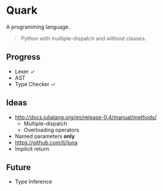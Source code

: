 # Quark

A programming language.

> Python with multiple-dispatch and without classes.

## Progress

- Lexer ✓
- AST
- Type Checker ✓

## Ideas

- http://docs.julialang.org/en/release-0.4/manual/methods/
  - Multiple-dispatch
  - Overloading operators
- Named parameters **only**
- https://github.com/tj/luna
- Implicit return

## Future

- Type Inference